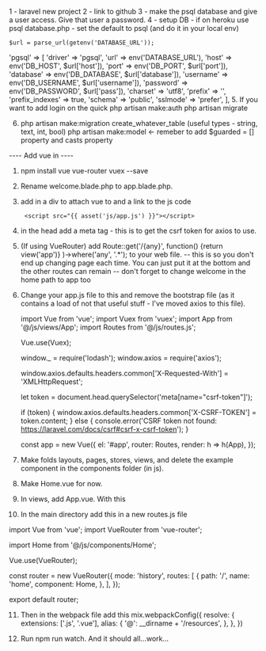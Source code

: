 1 - laravel new project
2 - link to github 
3 - make the psql database and give a user access. Give that user a password.
4 - setup DB
    - if on heroku use psql
       database.php - set the default to psql (and do it in your local env)
       
    $url = parse_url(getenv('DATABASE_URL'));

   'pgsql' => [
            'driver' => 'pgsql',
            'url' => env('DATABASE_URL'),
            'host' => env('DB_HOST', $url['host']),
            'port' => env('DB_PORT', $url['port']),
            'database' => env('DB_DATABASE', $url['database']),
            'username' => env('DB_USERNAME', $url['username']),
            'password' => env('DB_PASSWORD', $url['pass']),
            'charset' => 'utf8',
            'prefix' => '',
            'prefix_indexes' => true,
            'schema' => 'public',
            'sslmode' => 'prefer',
        ],
5. If you want to add login on the quick 
    php artisan make:auth
    php artisan migrate

6. php artisan make:migration create_whatever_table (useful types - string, text, int, bool)
   php artisan make:model <- remeber to add $guarded = [] property and casts property 

---- Add vue in ---- 
1. npm install vue vue-router vuex --save

2. Rename welcome.blade.php to app.blade.php.

3. add in a div to attach vue to and a link to the js code
         <div id="app"></div>

        <script src="{{ asset('js/app.js') }}"></script>

4. in the head add a meta tag - this is to get the csrf token for axios to use. 
        <meta name="csrf-token" content="{{ csrf_token() }}">

5. (If using VueRouter) add Route::get('/{any}', function() {return view('app')} )->where('any', '.*'); to your web file.
   -- this is so you don't end up changing page each time. You can just put it at the bottom and the other routes can remain
   -- don't forget to change welcome in the home path to app too

6. Change your app.js file to this and remove the bootstrap file (as it contains a load of not that useful stuff - I've moved axios to this file).

    import Vue from 'vue';
    import Vuex from 'vuex';
    import App from '@/js/views/App';
    import Routes from '@/js/routes.js';

    Vue.use(Vuex);

    window._ = require('lodash');
    window.axios = require('axios');

    window.axios.defaults.headers.common['X-Requested-With'] = 'XMLHttpRequest';

    let token = document.head.querySelector('meta[name="csrf-token"]');

    if (token) {
        window.axios.defaults.headers.common['X-CSRF-TOKEN'] = token.content;
    } else {
        console.error('CSRF token not found: https://laravel.com/docs/csrf#csrf-x-csrf-token');
    }

    const app = new Vue({
        el: '#app',
        router: Routes,
        render: h => h(App),
    });

7. Make folds layouts, pages, stores, views, and delete the example component in the components folder (in js).

8. Make Home.vue for now.
   
9. In views, add App.vue. With this
<template>
<div>
   <p> Hello </p>
   <router-view></router-view>
</div>   
</template>

<script>
export default {};
</script>

10. In the main directory add this in a new routes.js file

import Vue from 'vue';
import VueRouter from 'vue-router';

import Home from '@/js/components/Home';

Vue.use(VueRouter);

const router = new VueRouter({
    mode: 'history',
    routes: [
      {
          path: '/',
          name: 'home',
          component: Home,
      },
    ],
});

export default router;

11. Then in the webpack file add this 
mix.webpackConfig({
    resolve: {
        extensions: ['.js', '.vue'],
        alias: {
            '@': __dirname + '/resources',
        },
    },
})

12. Run npm run watch. And it should all...work...
